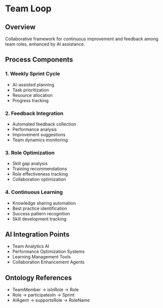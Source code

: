 # Team Loop

## Overview
Collaborative framework for continuous improvement and feedback among team roles, enhanced by AI assistance.

## Process Components

### 1. Weekly Sprint Cycle
- AI-assisted planning
- Task prioritization
- Resource allocation
- Progress tracking

### 2. Feedback Integration
- Automated feedback collection
- Performance analysis
- Improvement suggestions
- Team dynamics monitoring

### 3. Role Optimization
- Skill gap analysis
- Training recommendations
- Role effectiveness tracking
- Collaboration optimization

### 4. Continuous Learning
- Knowledge sharing automation
- Best practice identification
- Success pattern recognition
- Skill development tracking

## AI Integration Points
- Team Analytics AI
- Performance Optimization Systems
- Learning Management Tools
- Collaboration Enhancement Agents

## Ontology References
- TeamMember → isInRole → Role
- Role → participatesIn → Sprint
- AIAgent → supportsRole → RoleName
